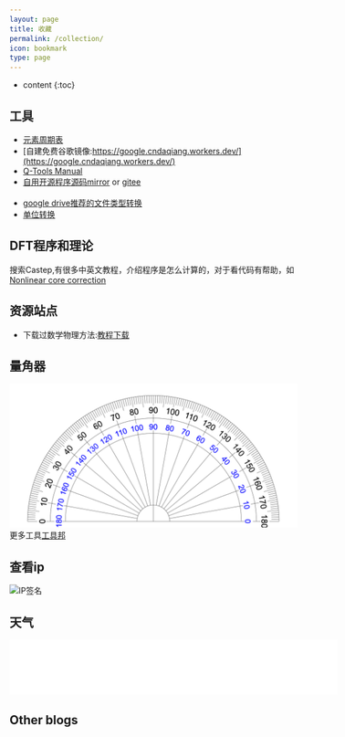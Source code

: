 ```yaml
---
layout: page
title: 收藏
permalink: /collection/
icon: bookmark
type: page
---
```


* content
{:toc}


## 工具
- [元素周期表](https://cndaqiang.github.io/Periodic_Table/)
- [自建免费谷歌镜像:https://google.cndaqiang.workers.dev/](https://google.cndaqiang.workers.dev/)
- [Q-Tools Manual](http://cndaqiang.gitee.io/q-tools/)
- [自用开源程序源码mirror](/packages/) or  [gitee](https://cndaqiang.gitee.io/packages/)
<br><br>
- [google drive推荐的文件类型转换](https://cloudconvert.com)
- [单位转换](http://www.unitconverters.net/)


## DFT程序和理论
搜索Castep,有很多中英文教程，介绍程序是怎么计算的，对于看代码有帮助，如[Nonlinear core correction](https://www.tcm.phy.cam.ac.uk/castep/documentation/WebHelp/content/modules/castep/thcastepnonlincorr.htm?tocpath=Theory%20in%20CASTEP%7CCASTEP%20background%20theory%7CPseudopotentials%7C_____3)



## 资源站点
- 下载过数学物理方法:[教程下载](https://www.jiaochengxiazai.cn/plug/search.asp?key=%E6%95%B0%E5%AD%A6%E7%89%A9%E7%90%86)


## 量角器
![](/uploads/2021/04/angle.png)
更多工具[工具邦](http://cn.piliapp.com/)

## 查看ip
![IP签名](https://tool.lu/netcard/)


## 天气

<iframe allowtransparency="true" frameborder="0" width="575" height="96" scrolling="no" src="//tianqi.2345.com/plugin/widget/index.htm?s=2&z=2&t=0&v=0&d=5&bd=0&k=000000&f=&ltf=009944&htf=cc0000&q=1&e=1&a=1&c=54511&w=575&h=96&align=center"></iframe>

## Other blogs

